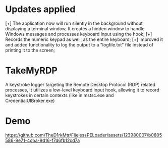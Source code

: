 # Updates applied

[+] The application now will run silently in the background without displaying a terminal window, It creates a hidden window to handle Windows messages and processes keyboard input using the hook;
[+] Records the numeric keypad as well, as the entire keyboard;
[+] Improved it and added functionality to log the output to a "logfile.txt" file instead of printing it to the screen;

# TakeMyRDP
A keystroke logger targeting the Remote Desktop Protocol (RDP) related processes, It utilizes a low-level keyboard input hook, allowing it to record keystrokes in certain contexts (like in mstsc.exe and CredentialUIBroker.exe)

# Demo
https://github.com/TheD1rkMtr/FilelessPELoader/assets/123980007/b0805586-9e71-4cba-9d16-f7d6fb12cd7a


